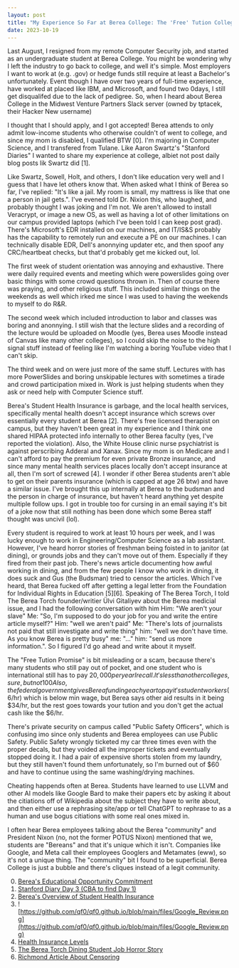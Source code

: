 ```yaml
---
layout: post
title: "My Experience So Far at Berea College: The 'Free' Tution College"
date: 2023-10-19
---
```


Last August, I resigned from my remote Computer Security job, and started as an undergraduate student at Berea College. You might be wondering why I left the industry to go back to college, and well it's simple. Most employers I want to work at (e.g. .gov) or hedge funds still require at least a Bachelor's unfortunately. Event though I have over two years of full-time experience, have worked at placed like IBM, and Microsoft, and found two 0days, I still get disqualifed due to the lack of pedigree. So, when I heard about Berea College in the Midwest Venture Partners Slack server (owned by tptacek, their Hacker New username)

I thought that I should apply, and I got accepted! Berea attends to only admit low-income students who otherwise couldn't of went to college, and since my mom is disabled, I qualified BTW [0]. I'm majoring in Computer Science, and I transfered from Tulane. Like Aaron Swartz's "Stanford Diaries" I wanted to share my experience at college, albiet not post daily blog posts lik Swartz did [1].

Like Swartz, Sowell, Holt, and others, I don't like education very well and I guess that I have let others know that. When asked what I think of Berea so far, I've replied: "It's like a jail. My room is small, my mattress is like that one a person in jail gets.". I've evened told Dr. Nixion this, who laughed, and probably thought I was joking and I'm not.
We aren't allowed to install Veracrypt, or image a new OS, as well as having a lot of other limitations on our campus provided laptops (which I've been told I can keep post grad). There's Microsoft's EDR installed on our machines, and IT/IS&S probably has the capability to remotely run and execute a PE on our machines.
I can technically disable EDR, Dell's anonnying updater etc, and then spoof any CRC/heartbeat checks, but that'd probably get me kicked out, lol.

The first week of student orientation was annoying and exhaustive. There were daily required events and meeting which were powerslides going over basic things with some crowd questions thrown in. Then of course there was praying, and other religious stuff. This included similar things on the weekends as well which irked me since I was used to having the weekends to myself to do R&R. 

The second week which included introduction to labor and classes was boring and anonnying. I still wish that the lecture slides and a recording of the lecture would be uploaded on Moodle (yes, Berea uses Moodle instead of Canvas like many other colleges), so I could skip the noise to the high signal stuff instead of feeling like I'm watching a boring YouTube video that I can't skip. 

The third week and on were just more of the same stuff. Lectures with has more PowerSlides and boring unskipable lectures with sometimes a tirade and crowd participation mixed in. Work is just helping students when they ask or need help with Computer Science stuff. 

Berea's Student Health Insurance is garbage, and the local health services, specifically mental health doesn't accept insurance which screws over essentially every student at Berea [2]. There's free licensed therapist on campus, but they haven't been great in my experience and I think one shared HIPAA protected info internally to other Berea faculty (yes, I've reported the violation). 
Also, the White House clinic nurse psychiatrist is against perscribing Adderal and Xanax. Since my mom is on Medicare and I can't afford to pay the premium for even private Bronze insurance, and since many mental health services places locally don't accept insurance at all, then I'm sort of screwed [4]. I wonder if other Berea students aren't able to get on their parents insurance (which is capped at age 26 btw) and have a similar issue. I've brought this up internally at Berea to the budsman and the person in charge of insurance, but haven't heard anything yet despite multiple follow ups.
I got in trouble too for cursing in an email saying it's bit of a joke now that still nothing has been done which some Berea staff thought was uncivil (lol).

Every student is required to work at least 10 hours per week, and I was lucky enough to work in Engineering/Computer Science as a lab assistant. However, I've heard horror stories of freshman being foisted in to janitor (at dining), or grounds jobs and they can't move out of them. Especially if they fired from their past job.
There's news article documenting how awful working in dining, and from the few people I know who work in dining, it does suck and Gus (the Budsman) tried to censor the articles. Which I've heard, that Berea fucked off after getting a legal letter from the Foundation for Individual Rights in Education [5][6]. Speaking of The Berea Torch,
I told The Berea Torch founder/writier Ülvi Gitaliyev about the Berea medicial issue, and I had the following conversation with him
Him: "We aren't your slave" 
Me: "So, I'm supposed to do your job for you and write the entire article myself?" 
Him: "well we aren't paid"
Me: "There's lots of journalists not paid that still investigate and write thing"
him: "well we don't have time. As you know Berea is pretty busy"
me: "..."
him: "send us more information.". 
So I figured I'd go ahead and write about it myself. 

The "Free Tution Promise" is bit misleading or a scam, because there's many students who still pay out of pocket, and one student who is international still has to pay $20,000 per year I recall. It's less than other colleges, sure, but not 100% free.
Also, the federal government gives Berea funding each year to pay it's student workers ($6/hr) which is below min wage, but Berea says other aid results in it being $34/hr, but the rest goes towards your tution and you don't get the actual cash like the $6/hr.

There's private security on campus called "Public Safety Officers", which is confusing imo since only students and Berea employees can use Public Safety. Public Safety wrongly ticketed my car three times even with the proper decals, but they voided all the improper tickets and eventually stopped doing it. I had a pair of expensive shorts stolen from my laundry, but they still haven't found them unfortunately, so I'm burned out of $60 and have to continue using the same washing/drying machines. 

Cheating happends often at Berea. Students have learned to use LLVM and other AI models like Google Bard to make their papers etc by asking it about the citiations off of Wikipedia about the subject they have to write about, and then either use a rephrasing site/app or tell ChatGPT to rephrase to as a human and use bogus citiations with some real ones mixed in.

I often hear Berea employees talking about the Berea "community" and President Nixon (no, not the former POTUS Nixon) mentioned that we, students are "Bereans" and that it's unique which it isn't. Companies like Google, and Meta call their employees Googlers and Metamates (eww), so it's not a unique thing. The "community" bit I found to be superficial. Berea College is just a bubble and there's cliques instead of a legit community.

0. [Berea's Educational Opportunity Commitment](https://www.berea.edu/the-great-commitments/educational-opportunity)
1. [Stanford Diary Day 3 (CBA to find Day 1)](https://web.archive.org/web/20071013131812/http://www.aaronsw.com/weblog/001421)
2. [Berea's Overview of Student Health Insurance](https://www.berea.edu/life-at-berea/student-life/student-health-care)
3. ![https://github.com/qf0/qf0.github.io/blob/main/files/Google_Review.png](https://github.com/qf0/qf0.github.io/blob/main/files/Google_Review.png)
4. [Health Insurance Levels](https://www.healthcare.gov/choose-a-plan/plans-categories/)
5. [The Berea Torch Dining Student Job Horror Story](https://bereatorch.com/2022/02/17/blisters-on-your-hands-and-food-thrown-in-your-face-interview-with-an-anonymous-student-worker-at-dining/)
6. [Richmond Article About Censoring](https://www.richmondregister.com/news/independent-student-paper-accuses-berea-college-of-censorship/article_2c9a9ae9-e0f6-5a7f-a8a6-06424df58500.html)
